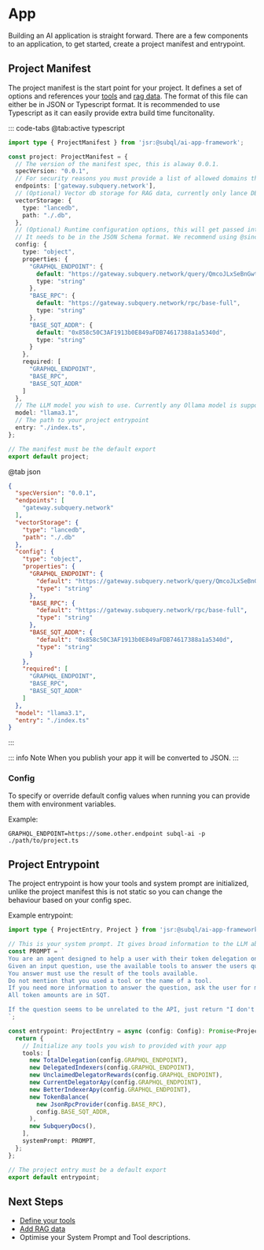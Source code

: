 # App

Building an AI application is straight forward. There are a few components to an application, to get started, create a project manifest and entrypoint.

## Project Manifest

The project manifest is the start point for your project. It defines a set of options and references your [tools](./tools) and [rag data](./rag).
The format of this file can either be in JSON or Typescript format. It is recommended to use Typescript as it can easily provide extra build time funcitonality.

::: code-tabs
@tab:active typescript

```typescript
import type { ProjectManifest } from 'jsr:@subql/ai-app-framework';

const project: ProjectManifest = {
  // The version of the manifest spec, this is alaway 0.0.1.
  specVersion: "0.0.1",
  // For security reasons you must provide a list of allowed domains that your project will use
  endpoints: ['gateway.subquery.network'],
  // (Optional) Vector db storage for RAG data, currently only lance DB is supported
  vectorStorage: {
    type: "lancedb",
    path: "./.db",
  },
  // (Optional) Runtime configuration options, this will get passed into your project entrypoint.
  // It needs to be in the JSON Schema format. We recommend using @sinclair/typebox to make this easy and provide runtime type checking.
  config: {
    type: "object",
    properties: {
      "GRAPHQL_ENDPOINT": {
        default: "https://gateway.subquery.network/query/QmcoJLxSeBnGwtmtNmWFCRusXVTGjYWCK1LoujthZ2NyGP",
        type: "string"
      },
      "BASE_RPC": {
        default: "https://gateway.subquery.network/rpc/base-full",
        type: "string"
      },
      "BASE_SQT_ADDR": {
        default: "0x858c50C3AF1913b0E849aFDB74617388a1a5340d",
        type: "string"
      }
    },
    required: [
      "GRAPHQL_ENDPOINT",
      "BASE_RPC",
      "BASE_SQT_ADDR"
    ]
  },
  // The LLM model you wish to use. Currently any Ollama model is supported
  model: "llama3.1",
  // The path to your project entrypoint
  entry: "./index.ts",
};

// The manifest must be the default export
export default project;
```

@tab json

```json
{
  "specVersion": "0.0.1",
  "endpoints": [
    "gateway.subquery.network"
  ],
  "vectorStorage": {
    "type": "lancedb",
    "path": "./.db"
  },
  "config": {
    "type": "object",
    "properties": {
      "GRAPHQL_ENDPOINT": {
        "default": "https://gateway.subquery.network/query/QmcoJLxSeBnGwtmtNmWFCRusXVTGjYWCK1LoujthZ2NyGP",
        "type": "string"
      },
      "BASE_RPC": {
        "default": "https://gateway.subquery.network/rpc/base-full",
        "type": "string"
      },
      "BASE_SQT_ADDR": {
        "default": "0x858c50C3AF1913b0E849aFDB74617388a1a5340d",
        "type": "string"
      }
    },
    "required": [
      "GRAPHQL_ENDPOINT",
      "BASE_RPC",
      "BASE_SQT_ADDR"
    ]
  },
  "model": "llama3.1",
  "entry": "./index.ts"
}
```
:::

::: info Note
When you publish your app it will be converted to JSON.
:::

### Config

To specify or override default config values when running you can provide them with environment variables.

Example:
```shell
GRAPHQL_ENDPOINT=https://some.other.endpoint subql-ai -p ./path/to/project.ts
```


## Project Entrypoint

The project entrypoint is how your tools and system prompt are initialized, unlike the project manifest this is not static so you can change the behaviour based on your config spec.

Example entrypoint:

```typescript
import type { ProjectEntry, Project } from 'jsr:@subql/ai-app-framework';

// This is your system prompt. It gives broad information to the LLM about what your application should to and how it should respond.
const PROMPT = `
You are an agent designed to help a user with their token delegation on the SubQuery Network.
Given an input question, use the available tools to answer the users question quickly and concisely.
You answer must use the result of the tools available.
Do not mention that you used a tool or the name of a tool.
If you need more information to answer the question, ask the user for more details.
All token amounts are in SQT.

If the question seems to be unrelated to the API, just return "I don't know" as the answer.
`;

const entrypoint: ProjectEntry = async (config: Config): Promise<Project> => {
  return {
    // Initialize any tools you wish to provided with your app
    tools: [
      new TotalDelegation(config.GRAPHQL_ENDPOINT),
      new DelegatedIndexers(config.GRAPHQL_ENDPOINT),
      new UnclaimedDelegatorRewards(config.GRAPHQL_ENDPOINT),
      new CurrentDelegatorApy(config.GRAPHQL_ENDPOINT),
      new BetterIndexerApy(config.GRAPHQL_ENDPOINT),
      new TokenBalance(
        new JsonRpcProvider(config.BASE_RPC),
        config.BASE_SQT_ADDR,
      ),
      new SubqueryDocs(),
    ],
    systemPrompt: PROMPT,
  };
};

// The project entry must be a default export
export default entrypoint;
```

## Next Steps

* [Define your tools](./tools)
* [Add RAG data](./rag)
* Optimise your System Prompt and Tool descriptions.
